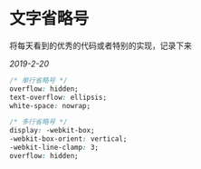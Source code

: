 # 文字省略号

将每天看到的优秀的代码或者特别的实现，记录下来

_2019-2-20_

```css
/* 单行省略号 */
overflow: hidden;
text-overflow: ellipsis;
white-space: nowrap;
```

```css
/* 多行省略号 */
display: -webkit-box;
-webkit-box-orient: vertical;
-webkit-line-clamp: 3;
overflow: hidden;
```
